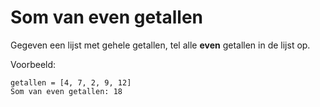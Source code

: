 # Som van even getallen

Gegeven een lijst met gehele getallen, tel alle **even** getallen in de lijst op.

Voorbeeld:

```
getallen = [4, 7, 2, 9, 12]
Som van even getallen: 18
```
